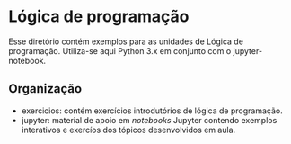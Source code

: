 # Lógica de programação

Esse diretório contém exemplos para as unidades de Lógica de programação. Utiliza-se aqui Python 3.x em conjunto com o jupyter-notebook.

## Organização

- exercicios: contém exercícios introdutórios de lógica de programação.
- jupyter: material de apoio em _notebooks_ Jupyter contendo exemplos interativos e exercíos dos tópicos desenvolvidos em aula.

